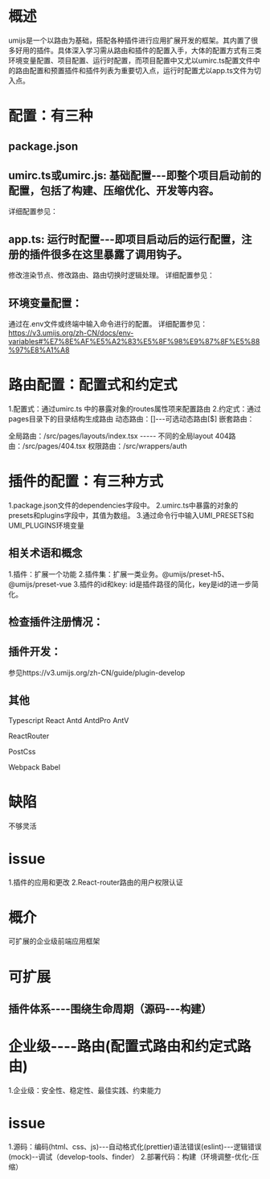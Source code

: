 # 概述
umijs是一个以路由为基础，搭配各种插件进行应用扩展开发的框架。其内置了很多好用的插件。具体深入学习需从路由和插件的配置入手，大体的配置方式有三类环境变量配置、项目配置、运行时配置，而项目配置中又尤以umirc.ts配置文件中的路由配置和预置插件和插件列表为重要切入点，运行时配置尤以app.ts文件为切入点。

# 配置：有三种 
## package.json
## umirc.ts或umirc.js: 基础配置---即整个项目启动前的配置，包括了构建、压缩优化、开发等内容。
  详细配置参见：
## app.ts: 运行时配置---即项目启动后的运行配置，注册的插件很多在这里暴露了调用钩子。
  修改渲染节点、修改路由、路由切换时逻辑处理。
  详细配置参见：

## 环境变量配置：
  通过在.env文件或终端中输入命令进行的配置。
  详细配置参见：
  https://v3.umijs.org/zh-CN/docs/env-variables#%E7%8E%AF%E5%A2%83%E5%8F%98%E9%87%8F%E5%88%97%E8%A1%A8

# 路由配置：配置式和约定式
1.配置式：通过umirc.ts 中的暴露对象的routes属性项来配置路由
2.约定式：通过pages目录下的目录结构生成路由
  动态路由：[]---可选动态路由[$]
  嵌套路由：

  全局路由：/src/pages/layouts/index.tsx ----- 不同的全局layout
  404路由：/src/pages/404.tsx
  权限路由：/src/wrappers/auth
  
# 插件的配置：有三种方式
 1.package.json文件的dependencies字段中。
 2.umirc.ts中暴露的对象的presets和plugins字段中，其值为数组。
 3.通过命令行中输入UMI_PRESETS和UMI_PLUGINS环境变量

## 相关术语和概念
  1.插件：扩展一个功能
  2.插件集：扩展一类业务。@umijs/preset-h5、@umijs/preset-vue 
  3.插件的id和key: id是插件路径的简化，key是id的进一步简化。

## 检查插件注册情况： 

## 插件开发：
  参见https://v3.umijs.org/zh-CN/guide/plugin-develop

## 其他
  Typescript
  React
  Antd
  AntdPro
  AntV

  ReactRouter

  PostCss

  Webpack
  Babel

# 缺陷
  不够灵活  

# issue
  1.插件的应用和更改
  2.React-router路由的用户权限认证


# 概介
  可扩展的企业级前端应用框架

# 可扩展
## 插件体系----围绕生命周期（源码---构建）

# 企业级----路由(配置式路由和约定式路由)
1.企业级：安全性、稳定性、最佳实践、约束能力

# issue 
1.源码：编码(html、css、js)---自动格式化(prettier)语法错误(eslint)---逻辑错误(mock)--调试（develop-tools、finder）
2.部署代码：构建（环境调整-优化-压缩）

